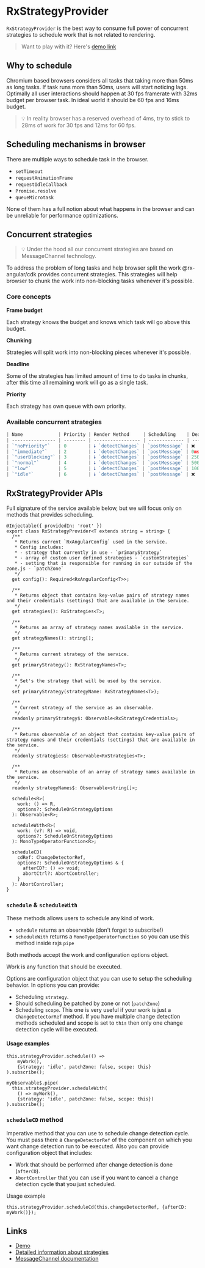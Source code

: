 # RxStrategyProvider

`RxStrategyProvider` is the best way to consume full power of concurrent strategies to schedule work that is not related to rendering.

> Want to play with it? Here's [demo link](https://stackblitz.com/edit/angular-ivy-1vfpoe) 

## Why to schedule

Chromium based browsers considers all tasks that taking more than 50ms as long tasks. If task runs more than 50ms, users will start noticing lags. Optimally all user interactions should happen at 30 fps framerate with 32ms budget per browser task. In ideal world it should be 60 fps and 16ms budget. 

> 💡 In reality browser has a reserved overhead of 4ms, try to stick to 28ms of work for 30 fps and 12ms for 60 fps.

## Scheduling mechanisms in browser

There are multiple ways to schedule task in the browser. 

- `setTimeout`
- `requestAnimationFrame`
- `requestIdleCallback`
- `Promise.resolve`
- `queueMicrotask`

None of them has a full notion about what happens in the browser and can be unreliable for performance optimizations.

## Concurrent strategies

> 💡 Under the hood all our concurrent strategies are based on MessageChannel technology.

To address the problem of long tasks and help browser split the work @rx-angular/cdk provides  concurrent strategies. This strategies will help browser to chunk the work into non-blocking tasks whenever it's possible. 

### Core concepts

**Frame budget**

Each strategy knows the budget and knows which task will go above this budget.

**Chunking**

Strategies will split work into non-blocking pieces whenever it's possible.

**Deadline**

Some of the strategies has limited amount of time to do tasks in chunks, after this time all remaining work will go as a single task.

**Priority**

Each strategy has own queue with own priority.

### Available concurrent strategies

```jsx
| Name             | Priority | Render Method     | Scheduling    | Deadline        |
| ---------------- | -------- | ----------------- | ------------- | --------------- |
| `"noPriority"`   | 0        | 🠗 `detectChanges` | `postMessage` | ❌              |
| `"immediate"`    | 2        | 🠗 `detectChanges` | `postMessage` | 0ms             |
| `"userBlocking"` | 3        | 🠗 `detectChanges` | `postMessage` | 250ms           |
| `"normal"`       | 4        | 🠗 `detectChanges` | `postMessage` | 5000ms          |
| `"low"`          | 5        | 🠗 `detectChanges` | `postMessage` | 10000ms         |
| `"idle"`         | 6        | 🠗 `detectChanges` | `postMessage` | ❌              |
```

## RxStrategyProvider APIs

Full signature of the service available below, but we will focus only on methods that provides scheduling.

```tsx
@Injectable({ providedIn: 'root' })
export class RxStrategyProvider<T extends string = string> {
  /**
   * Returns current `RxAngularConfig` used in the service.
   * Config includes:
   * - strategy that currently in use - `primaryStrategy`
   * - array of custom user defined strategies - `customStrategies`
   * - setting that is responsible for running in our outside of the zone.js - `patchZone`
   */
  get config(): Required<RxAngularConfig<T>>;

  /**
   * Returns object that contains key-value pairs of strategy names and their credentials (settings) that are available in the service.
   */
  get strategies(): RxStrategies<T>;

  /**
   * Returns an array of strategy names available in the service.
   */
  get strategyNames(): string[];

  /**
   * Returns current strategy of the service.
   */
  get primaryStrategy(): RxStrategyNames<T>;

  /**
   * Set's the strategy that will be used by the service.
   */
  set primaryStrategy(strategyName: RxStrategyNames<T>);

  /**
   * Current strategy of the service as an observable.
   */
  readonly primaryStrategy$: Observable<RxStrategyCredentials>;

  /**
   * Returns observable of an object that contains key-value pairs of strategy names and their credentials (settings) that are available in the service.
   */
  readonly strategies$: Observable<RxStrategies<T>;

  /**
   * Returns an observable of an array of strategy names available in the service.
   */
  readonly strategyNames$: Observable<string[]>;

  schedule<R>(
    work: () => R,
    options?: ScheduleOnStrategyOptions
  ): Observable<R>;

  scheduleWith<R>(
    work: (v?: R) => void,
    options?: ScheduleOnStrategyOptions
  ): MonoTypeOperatorFunction<R>;

  scheduleCD(
    cdRef: ChangeDetectorRef,
    options?: ScheduleOnStrategyOptions & {
      afterCD?: () => void;
      abortCtrl?: AbortController;
    }
  ): AbortController;
}
```

### `schedule` & `scheduleWith`

These methods allows users to schedule any kind of work. 

- `schedule` returns an observable (don't forget to subscribe!)
- `scheduleWith` returns a `MonoTypeOperatorFunction` so you can use this method inside rxjs `pipe`

Both methods accept the work and configuration options object.

Work is any function that should be executed.

Options are configuration object that you can use to setup the scheduling behavior. In options you can provide:

- Scheduling `strategy`.
- Should scheduling be patched by zone or not (`patchZone`)
- Scheduling `scope`. This one is very useful if your work is just a `ChangeDetectorRef` method. If you have multiple change detection methods scheduled and scope is set to `this` then only one change detection cycle will be executed.

#### Usage examples

```tsx
this.strategyProvider.schedule(() => 
    myWork(), 
    {strategy: 'idle', patchZone: false, scope: this}
).subscribe();

myObservable$.pipe(
  this.strategyProvider.scheduleWith(
    () => myWork(), 
    {strategy: 'idle', patchZone: false, scope: this})
).subscribe();
```

### `scheduleCD` method

Imperative method that you can use to schedule change detection cycle. You must pass there a `ChangeDetectorRef` of the component on which you want change detection run to be executed. Also you can provide configuration object that includes:

- Work that should be performed after change detection is done (`afterCD`).
- `AbortController` that you can use if you want to cancel a change detection cycle that you just scheduled.

Usage example

```tsx
this.strategyProvider.scheduleCd(this.changeDetectorRef, {afterCD: myWork()});
```

## Links
- [Demo](https://stackblitz.com/edit/angular-ivy-1vfpoe)
- [Detailed information about strategies](https://github.com/rx-angular/rx-angular/tree/master/libs/cdk/render-strategies)
- [MessageChannel documentation](https://developer.mozilla.org/en-US/docs/Web/API/MessageChannel)
